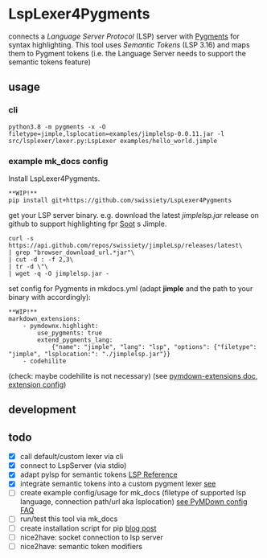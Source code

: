 # LspLexer4Pygments
connects a *Language Server Protocol* (LSP) server with [Pygments](https://github.com/pygments/pygments) for syntax highlighting.
This tool uses *Semantic Tokens* (LSP 3.16) and maps them to Pygment tokens (i.e. the Language Server needs to support the semantic tokens feature)

## usage
### cli
```
python3.8 -m pygments -x -O filetype=jimple,lsplocation=examples/jimplelsp-0.0.11.jar -l src/lsplexer/lexer.py:LspLexer examples/hello_world.jimple
```

### example mk_docs config
Install LspLexer4Pygments.
``` 
**WIP!**
pip install git+https://github.com/swissiety/LspLexer4Pygments
```

get your LSP server binary. e.g. download the latest *jimplelsp.jar* release on github to support highlighting fpr [Soot](https://github.com/soot-oss/soot) s Jimple.
```
curl -s https://api.github.com/repos/swissiety/jimpleLsp/releases/latest\
| grep "browser_download_url.*jar"\
| cut -d : -f 2,3\
| tr -d \"\
| wget -q -O jimplelsp.jar -
```

set config for Pygments in mkdocs.yml (adapt **jimple** and the path to your binary with accordingly):
```
**WIP!**
markdown_extensions:
    - pymdownx.highlight:
        use_pygments: true
        extend_pygments_lang:
            {"name": "jimple", "lang": "lsp", "options": {"filetype": "jimple", "lsplocation:": "./jimplelsp.jar"}}
    - codehilite
```
(check: maybe codehilite is not necessary)
(see [pymdown-extensions doc](https://facelessuser.github.io/pymdown-extensions/extensions/highlight/), [extension config](https://facelessuser.github.io/pymdown-extensions/faq/))

## development
## todo
- [x] call default/custom lexer via cli
- [x] connect to LspServer (via stdio)
- [x] adapt pylsp for semantic tokens [LSP Reference](https://microsoft.github.io/language-server-protocol/specifications/specification-current/#textDocument_semanticTokens)
- [x] integrate semantic tokens into a custom pygment lexer [see](https://www.iamjonas.me/2013/03/custom-syntax-in-pygments.html)
- [ ] create example config/usage for mk_docs  (filetype of supported lsp language, connection path/url aka lsplocation)
  [see PyMDown config FAQ](https://facelessuser.github.io/PyMdown/user-guide/general-usage/#configuration-file)
- [ ] run/test this tool via mk_docs
- [ ] create installation script for pip [blog post](https://www.iamjonas.me/2013/03/custom-syntax-in-pygments.html)
- [ ] nice2have: socket connection to lsp server
- [ ] nice2have: semantic token modifiers

## 